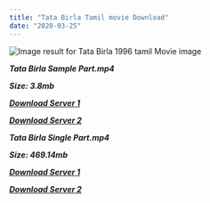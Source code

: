 ```yaml
---
title: "Tata Birla Tamil movie Download"
date: "2020-03-25"
---
```


![Image result for Tata Birla 1996 tamil Movie image](http://tamilstar.com/profile/uploads/movie/flm5946tata{6f622526c29ee360cda5b2e87a916054ceacd5b4cb5e41dd1b031440e2d63f02}20birla.jpg)

**_Tata Birla Sample Part.mp4_**

**_Size: 3.8mb_**

**_[Download Server 1](http://b4.wetransfer.vip/files/{6f622526c29ee360cda5b2e87a916054ceacd5b4cb5e41dd1b031440e2d63f02}20Actor{6f622526c29ee360cda5b2e87a916054ceacd5b4cb5e41dd1b031440e2d63f02}20Hits{6f622526c29ee360cda5b2e87a916054ceacd5b4cb5e41dd1b031440e2d63f02}20Collection/Parthiepan{6f622526c29ee360cda5b2e87a916054ceacd5b4cb5e41dd1b031440e2d63f02}20Movies{6f622526c29ee360cda5b2e87a916054ceacd5b4cb5e41dd1b031440e2d63f02}20Collections/Tata{6f622526c29ee360cda5b2e87a916054ceacd5b4cb5e41dd1b031440e2d63f02}20Birla{6f622526c29ee360cda5b2e87a916054ceacd5b4cb5e41dd1b031440e2d63f02}20(1996)/Tata{6f622526c29ee360cda5b2e87a916054ceacd5b4cb5e41dd1b031440e2d63f02}20Birla{6f622526c29ee360cda5b2e87a916054ceacd5b4cb5e41dd1b031440e2d63f02}20(1996){6f622526c29ee360cda5b2e87a916054ceacd5b4cb5e41dd1b031440e2d63f02}20Sample{6f622526c29ee360cda5b2e87a916054ceacd5b4cb5e41dd1b031440e2d63f02}20HD.mp4)_**

**_[Download Server 2](http://b4.wetransfer.vip/files/{6f622526c29ee360cda5b2e87a916054ceacd5b4cb5e41dd1b031440e2d63f02}20Actor{6f622526c29ee360cda5b2e87a916054ceacd5b4cb5e41dd1b031440e2d63f02}20Hits{6f622526c29ee360cda5b2e87a916054ceacd5b4cb5e41dd1b031440e2d63f02}20Collection/Parthiepan{6f622526c29ee360cda5b2e87a916054ceacd5b4cb5e41dd1b031440e2d63f02}20Movies{6f622526c29ee360cda5b2e87a916054ceacd5b4cb5e41dd1b031440e2d63f02}20Collections/Tata{6f622526c29ee360cda5b2e87a916054ceacd5b4cb5e41dd1b031440e2d63f02}20Birla{6f622526c29ee360cda5b2e87a916054ceacd5b4cb5e41dd1b031440e2d63f02}20(1996)/Tata{6f622526c29ee360cda5b2e87a916054ceacd5b4cb5e41dd1b031440e2d63f02}20Birla{6f622526c29ee360cda5b2e87a916054ceacd5b4cb5e41dd1b031440e2d63f02}20(1996){6f622526c29ee360cda5b2e87a916054ceacd5b4cb5e41dd1b031440e2d63f02}20Sample{6f622526c29ee360cda5b2e87a916054ceacd5b4cb5e41dd1b031440e2d63f02}20HD.mp4)_**

**_Tata Birla Single Part.mp4_**

**_Size: 469.14mb_**

**_[Download Server 1](http://b4.wetransfer.vip/files/{6f622526c29ee360cda5b2e87a916054ceacd5b4cb5e41dd1b031440e2d63f02}20Actor{6f622526c29ee360cda5b2e87a916054ceacd5b4cb5e41dd1b031440e2d63f02}20Hits{6f622526c29ee360cda5b2e87a916054ceacd5b4cb5e41dd1b031440e2d63f02}20Collection/Parthiepan{6f622526c29ee360cda5b2e87a916054ceacd5b4cb5e41dd1b031440e2d63f02}20Movies{6f622526c29ee360cda5b2e87a916054ceacd5b4cb5e41dd1b031440e2d63f02}20Collections/Tata{6f622526c29ee360cda5b2e87a916054ceacd5b4cb5e41dd1b031440e2d63f02}20Birla{6f622526c29ee360cda5b2e87a916054ceacd5b4cb5e41dd1b031440e2d63f02}20(1996)/Tata{6f622526c29ee360cda5b2e87a916054ceacd5b4cb5e41dd1b031440e2d63f02}20Birla{6f622526c29ee360cda5b2e87a916054ceacd5b4cb5e41dd1b031440e2d63f02}20(1996){6f622526c29ee360cda5b2e87a916054ceacd5b4cb5e41dd1b031440e2d63f02}20Single{6f622526c29ee360cda5b2e87a916054ceacd5b4cb5e41dd1b031440e2d63f02}20Part{6f622526c29ee360cda5b2e87a916054ceacd5b4cb5e41dd1b031440e2d63f02}20HD.mp4)_**

**_[Download Server 2](http://b4.wetransfer.vip/files/{6f622526c29ee360cda5b2e87a916054ceacd5b4cb5e41dd1b031440e2d63f02}20Actor{6f622526c29ee360cda5b2e87a916054ceacd5b4cb5e41dd1b031440e2d63f02}20Hits{6f622526c29ee360cda5b2e87a916054ceacd5b4cb5e41dd1b031440e2d63f02}20Collection/Parthiepan{6f622526c29ee360cda5b2e87a916054ceacd5b4cb5e41dd1b031440e2d63f02}20Movies{6f622526c29ee360cda5b2e87a916054ceacd5b4cb5e41dd1b031440e2d63f02}20Collections/Tata{6f622526c29ee360cda5b2e87a916054ceacd5b4cb5e41dd1b031440e2d63f02}20Birla{6f622526c29ee360cda5b2e87a916054ceacd5b4cb5e41dd1b031440e2d63f02}20(1996)/Tata{6f622526c29ee360cda5b2e87a916054ceacd5b4cb5e41dd1b031440e2d63f02}20Birla{6f622526c29ee360cda5b2e87a916054ceacd5b4cb5e41dd1b031440e2d63f02}20(1996){6f622526c29ee360cda5b2e87a916054ceacd5b4cb5e41dd1b031440e2d63f02}20Single{6f622526c29ee360cda5b2e87a916054ceacd5b4cb5e41dd1b031440e2d63f02}20Part{6f622526c29ee360cda5b2e87a916054ceacd5b4cb5e41dd1b031440e2d63f02}20HD.mp4)_**
